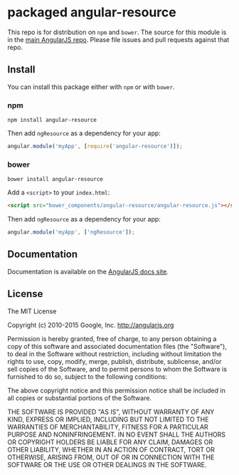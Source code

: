 # packaged angular-resource

This repo is for distribution on `npm` and `bower`. The source for this module is in the
[main AngularJS repo](https://github.com/angular/angular.js/tree/master/src/ngResource).
Please file issues and pull requests against that repo.

## Install

You can install this package either with `npm` or with `bower`.

### npm

```shell
npm install angular-resource
```

Then add `ngResource` as a dependency for your app:

```javascript
angular.module('myApp', [require('angular-resource')]);
```

### bower

```shell
bower install angular-resource
```

Add a `<script>` to your `index.html`:

```html
<script src="bower_components/angular-resource/angular-resource.js"></script>
```

Then add `ngResource` as a dependency for your app:

```javascript
angular.module('myApp', ['ngResource']);
```

## Documentation

Documentation is available on the
[AngularJS docs site](http://docs.angularjs.org/api/ngResource).

## License

The MIT License

Copyright (c) 2010-2015 Google, Inc. http://angularjs.org

Permission is hereby granted, free of charge, to any person obtaining a copy
of this software and associated documentation files (the "Software"), to deal
in the Software without restriction, including without limitation the rights
to use, copy, modify, merge, publish, distribute, sublicense, and/or sell
copies of the Software, and to permit persons to whom the Software is
furnished to do so, subject to the following conditions:

The above copyright notice and this permission notice shall be included in
all copies or substantial portions of the Software.

THE SOFTWARE IS PROVIDED "AS IS", WITHOUT WARRANTY OF ANY KIND, EXPRESS OR
IMPLIED, INCLUDING BUT NOT LIMITED TO THE WARRANTIES OF MERCHANTABILITY,
FITNESS FOR A PARTICULAR PURPOSE AND NONINFRINGEMENT. IN NO EVENT SHALL THE
AUTHORS OR COPYRIGHT HOLDERS BE LIABLE FOR ANY CLAIM, DAMAGES OR OTHER
LIABILITY, WHETHER IN AN ACTION OF CONTRACT, TORT OR OTHERWISE, ARISING FROM,
OUT OF OR IN CONNECTION WITH THE SOFTWARE OR THE USE OR OTHER DEALINGS IN
THE SOFTWARE.
